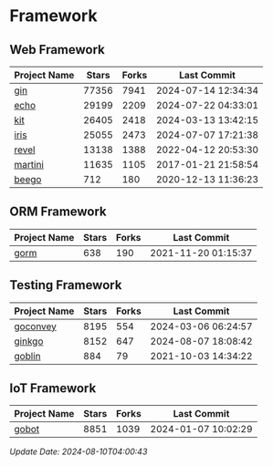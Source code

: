 # Framework

## Web Framework
| Project Name | Stars | Forks | Last Commit |
| ------------ | ----- | ----- | ----------- |
| [gin](https://github.com/gin-gonic/gin) | 77356 | 7941 | 2024-07-14 12:34:34 |
| [echo](https://github.com/labstack/echo) | 29199 | 2209 | 2024-07-22 04:33:01 |
| [kit](https://github.com/go-kit/kit) | 26405 | 2418 | 2024-03-13 13:42:15 |
| [iris](https://github.com/kataras/iris) | 25055 | 2473 | 2024-07-07 17:21:38 |
| [revel](https://github.com/revel/revel) | 13138 | 1388 | 2022-04-12 20:53:30 |
| [martini](https://github.com/go-martini/martini) | 11635 | 1105 | 2017-01-21 21:58:54 |
| [beego](https://github.com/astaxie/beego) | 712 | 180 | 2020-12-13 11:36:23 |

## ORM Framework
| Project Name | Stars | Forks | Last Commit |
| ------------ | ----- | ----- | ----------- |
| [gorm](https://github.com/jinzhu/gorm) | 638 | 190 | 2021-11-20 01:15:37 |

## Testing Framework
| Project Name | Stars | Forks | Last Commit |
| ------------ | ----- | ----- | ----------- |
| [goconvey](https://github.com/smartystreets/goconvey) | 8195 | 554 | 2024-03-06 06:24:57 |
| [ginkgo](https://github.com/onsi/ginkgo) | 8152 | 647 | 2024-08-07 18:08:42 |
| [goblin](https://github.com/franela/goblin) | 884 | 79 | 2021-10-03 14:34:22 |

## IoT Framework
| Project Name | Stars | Forks | Last Commit |
| ------------ | ----- | ----- | ----------- |
| [gobot](https://github.com/hybridgroup/gobot) | 8851 | 1039 | 2024-01-07 10:02:29 |

*Update Date: 2024-08-10T04:00:43*